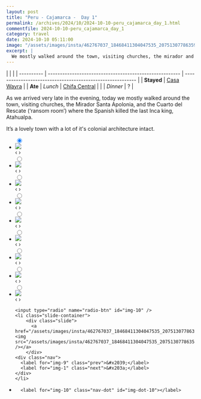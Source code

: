 ```yaml
---
layout: post
title: "Peru - Cajamarca -  Day 1"
permalink: /archives/2024/10/2024-10-10-peru_cajamarca_day_1.html
commentfile: 2024-10-10-peru_cajamarca_day_1
category: travel
date: 2024-10-10 05:11:00
image: "/assets/images/insta/462767037_18468411304047535_2075130778635935803_n_17970772520651787.jpg"
excerpt: |
  We mostly walked around the town, visiting churches, the mirador and the ‘ransom room’ where the Spanish killed the last Inca king.
---
```


|            |                                                         |
| ---------- | ------------------------------------------------------- | ---------------------------------------------------------- |
| **Stayed** | [Casa Wayra](https://maps.app.goo.gl/a4jwCWtV3W8NY92Y9) |
| **Ate**    | _Lunch_                                                 | [Chifa Central](https://maps.app.goo.gl/i6WX4NMrUVtAfvvM7) |
|            | _Dinner_                                                | ?                                                          |

As we arrived very late in the evening, today we mostly walked around the town, visiting churches, the Mirador Santa Apolonia, and the Cuarto del Rescate (‘ransom room’) where the Spanish killed the last Inca king, Atahualpa.

It’s a lovely town with a lot of it's colonial architecture intact.

<ul class="slides">
    <input type="radio" name="radio-btn" id="img-1" checked="checked" />
    <li class="slide-container">
        <div class="slide">
          <a href="/assets/images/insta/462899567_18468411313047535_5169928188704045886_n_18456397363056866.jpg"><img src="/assets/images/insta/462899567_18468411313047535_5169928188704045886_n_18456397363056866.jpg" /></a>
        </div>
    <div class="nav">
      <label for="img-10" class="prev">&#x2039;</label>
      <label for="img-2" class="next">&#x203a;</label>
    </div>
    </li>
        <input type="radio" name="radio-btn" id="img-2"  />
    <li class="slide-container">
        <div class="slide">
          <a href="/assets/images/insta/462842474_18468411322047535_8327014920237162767_n_18054512239857423.jpg"><img src="/assets/images/insta/462842474_18468411322047535_8327014920237162767_n_18054512239857423.jpg" /></a>
        </div>
    <div class="nav">
      <label for="img-1" class="prev">&#x2039;</label>
      <label for="img-3" class="next">&#x203a;</label>
    </div>
    </li>
        <input type="radio" name="radio-btn" id="img-3"  />
    <li class="slide-container">
        <div class="slide">
          <a href="/assets/images/insta/462842444_18468411337047535_8111040148549205913_n_18158444737317572.jpg"><img src="/assets/images/insta/462842444_18468411337047535_8111040148549205913_n_18158444737317572.jpg" /></a>
        </div>
    <div class="nav">
      <label for="img-2" class="prev">&#x2039;</label>
      <label for="img-4" class="next">&#x203a;</label>
    </div>
    </li>
        <input type="radio" name="radio-btn" id="img-4"  />
    <li class="slide-container">
        <div class="slide">
          <a href="/assets/images/insta/462710993_18468411346047535_3784364057051088623_n_17916829430900750.jpg"><img src="/assets/images/insta/462710993_18468411346047535_3784364057051088623_n_17916829430900750.jpg" /></a>
        </div>
    <div class="nav">
      <label for="img-3" class="prev">&#x2039;</label>
      <label for="img-5" class="next">&#x203a;</label>
    </div>
    </li>
        <input type="radio" name="radio-btn" id="img-5"  />
    <li class="slide-container">
        <div class="slide">
          <a href="/assets/images/insta/462698569_18468411355047535_2290252204115741151_n_17875362051176845.jpg"><img src="/assets/images/insta/462698569_18468411355047535_2290252204115741151_n_17875362051176845.jpg" /></a>
        </div>
    <div class="nav">
      <label for="img-4" class="prev">&#x2039;</label>
      <label for="img-6" class="next">&#x203a;</label>
    </div>
    </li>
        <input type="radio" name="radio-btn" id="img-6"  />
    <li class="slide-container">
        <div class="slide">
          <a href="/assets/images/insta/462839082_18468411367047535_8536197872401641615_n_18021167996253705.jpg"><img src="/assets/images/insta/462839082_18468411367047535_8536197872401641615_n_18021167996253705.jpg" /></a>
        </div>
    <div class="nav">
      <label for="img-5" class="prev">&#x2039;</label>
      <label for="img-7" class="next">&#x203a;</label>
    </div>
    </li>
        <input type="radio" name="radio-btn" id="img-7"  />
    <li class="slide-container">
        <div class="slide">
          <a href="/assets/images/insta/462706604_18468411376047535_5039913600625984153_n_18059009935695177.jpg"><img src="/assets/images/insta/462706604_18468411376047535_5039913600625984153_n_18059009935695177.jpg" /></a>
        </div>
    <div class="nav">
      <label for="img-6" class="prev">&#x2039;</label>
      <label for="img-8" class="next">&#x203a;</label>
    </div>
    </li>
        <input type="radio" name="radio-btn" id="img-8"  />
    <li class="slide-container">
        <div class="slide">
          <a href="/assets/images/insta/462720164_18468411391047535_5962200549629525163_n_18045453896314026.jpg"><img src="/assets/images/insta/462720164_18468411391047535_5962200549629525163_n_18045453896314026.jpg" /></a>
        </div>
    <div class="nav">
      <label for="img-7" class="prev">&#x2039;</label>
      <label for="img-9" class="next">&#x203a;</label>
    </div>
    </li>
        <input type="radio" name="radio-btn" id="img-9"  />
    <li class="slide-container">
        <div class="slide">
          <a href="/assets/images/insta/462706700_18468411403047535_8214879219335481276_n_18011008025395383.jpg"><img src="/assets/images/insta/462706700_18468411403047535_8214879219335481276_n_18011008025395383.jpg" /></a>
        </div>
    <div class="nav">
      <label for="img-8" class="prev">&#x2039;</label>
      <label for="img-10" class="next">&#x203a;</label>
    </div>
    </li>
    
    <input type="radio" name="radio-btn" id="img-10" />
    <li class="slide-container">
        <div class="slide">
          <a href="/assets/images/insta/462767037_18468411304047535_2075130778635935803_n_17970772520651787.jpg"><img src="/assets/images/insta/462767037_18468411304047535_2075130778635935803_n_17970772520651787.jpg" /></a>
        </div>
    <div class="nav">
      <label for="img-9" class="prev">&#x2039;</label>
      <label for="img-1" class="next">&#x203a;</label>
    </div>
    </li>
			
<li class="nav-dots">
      <label for="img-1" class="nav-dot" id="img-dot-1"></label>
      <label for="img-2" class="nav-dot" id="img-dot-2"></label>
      <label for="img-3" class="nav-dot" id="img-dot-3"></label>
      <label for="img-4" class="nav-dot" id="img-dot-4"></label>
      <label for="img-5" class="nav-dot" id="img-dot-5"></label>
      <label for="img-6" class="nav-dot" id="img-dot-6"></label>
      <label for="img-7" class="nav-dot" id="img-dot-7"></label>
      <label for="img-8" class="nav-dot" id="img-dot-8"></label>
      <label for="img-9" class="nav-dot" id="img-dot-9"></label>

      <label for="img-10" class="nav-dot" id="img-dot-10"></label>

</li>
</ul>
